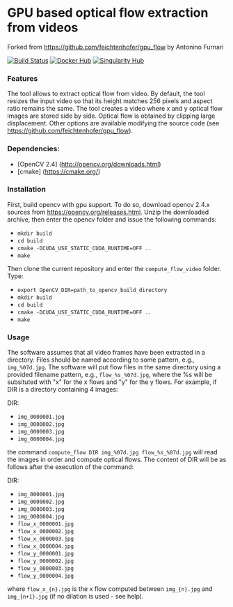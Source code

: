 GPU based optical flow extraction from videos
=================================================
Forked from https://github.com/feichtenhofer/gpu_flow by Antonino Furnari

[![Build Status](https://travis-ci.org/dl-container-registry/furnari-flow.svg?branch=master)](https://travis-ci.org/dl-container-registry/furnari-flow)
[![Docker Hub](https://img.shields.io/badge/hosted-dockerhub-22b8eb.svg)](https://hub.docker.com/r/willprice/furnari-flow/)
[![Singularity Hub](https://www.singularity-hub.org/static/img/hosted-singularity--hub-%23e32929.svg)](https://singularity-hub.org/collections/575)

### Features
The tool allows to extract optical flow from video. By default, the tool resizes
the input video so that its height matches 256 pixels and aspect ratio remains
the same. The tool creates a video where x and y optical flow images are stored
side by side. Optical flow is obtained by clipping large displacement. Other
options are available modifying the source code (see
https://github.com/feichtenhofer/gpu_flow).

### Dependencies:
 * [OpenCV 2.4] (http://opencv.org/downloads.html)
 * [cmake] (https://cmake.org/)

### Installation
First, build opencv with gpu support. To do so, download opencv 2.4.x sources
from https://opencv.org/releases.html. Unzip the downloaded archive, then enter
the opencv folder and issue the following commands:

 * `mkdir build`
 * `cd build`
 * `cmake -DCUDA_USE_STATIC_CUDA_RUNTIME=OFF ..`
 * `make`

Then clone the current repository and enter the `compute_flow_video` folder. Type:

 * `export OpenCV_DIR=path_to_opencv_build_directory`
 * `mkdir build`
 * `cd build`
 * `cmake -DCUDA_USE_STATIC_CUDA_RUNTIME=OFF ..`
 * `make`

### Usage
The software assumes that all video frames have been extracted in a directory. Files should be named according to some pattern, e.g., `img_%07d.jpg`. The software will put flow files in the same directory using a provided filename pattern, e.g., `flow_%s_%07d.jpg`, where the %s will be subsituted with "x" for the x flows and "y" for the y flows. For example, if DIR is a directory containing 4 images:

DIR:

 * `img_0000001.jpg`
 * `img_0000002.jpg`
 * `img_0000003.jpg`
 * `img_0000004.jpg`

the command `compute_flow DIR img_%07d.jpg flow_%s_%07d.jpg` will read the images in order and compute optical flows. The content of DIR will be as follows after the execution of the command:

DIR:

 * `img_0000001.jpg`
 * `img_0000002.jpg`
 * `img_0000003.jpg`
 * `img_0000004.jpg`
 * `flow_x_0000001.jpg`
 * `flow_x_0000002.jpg`
 * `flow_x_0000003.jpg`
 * `flow_x_0000004.jpg`
 * `flow_y_0000001.jpg`
 * `flow_y_0000002.jpg`
 * `flow_y_0000003.jpg`
 * `flow_y_0000004.jpg`

where `flow_x_{n}.jpg` is the x flow computed between `img_{n}.jpg` and `img_{n+1}.jpg` (if no dilation is used - see help).
